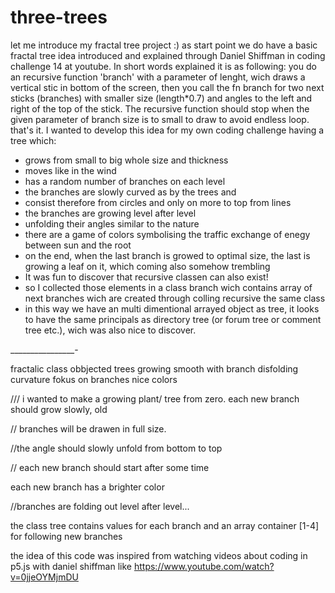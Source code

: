 # three-trees

let me introduce my fractal tree project :)
as start point we do have a basic fractal tree idea introduced and explained through Daniel Shiffman in coding challenge 14 at youtube. In short words explained it is as following:
you do an recursive function 'branch' with a parameter of lenght, wich draws a vertical stic in bottom of the screen, then you call the fn branch for two next sticks (branches) with smaller size (length*0.7) and angles to the left and right of the top of the stick. The recursive function should stop when the given parameter of branch size is to small to draw to avoid endless loop.
that's it.
I wanted to develop this idea for my own coding challenge having a tree which:
- grows from small to big whole size and thickness
- moves like in the wind
- has a random number of branches on each level
- the branches are slowly curved as by the trees and
- consist therefore from circles and only on more to top from lines
- the branches are growing level after level
- unfolding their angles similar to the nature
- there are a game of colors symbolising the traffic exchange of enegy between sun and the root
- on the end, when the last branch is growed to optimal size, the last is growing a leaf on it, which coming also somehow trembling
- It was fun to discover that recursive classen can also exist!
- so I collected those elements in a class branch wich contains array of next branches wich are created through colling recursive the same class
- in this way we have an multi dimentional arrayed object as tree, it looks to have the same principals as directory tree (or forum tree or comment tree etc.), wich was also nice to discover.

________________-



fractalic class obbjected trees growing smooth with branch disfolding curvature fokus on branches nice colors

///  i wanted to make a growing plant/ tree from zero. each new branch should grow slowly, old

// branches will be drawen in full size. 

//the angle should slowly unfold from bottom to top

// each new branch should start after some time

each new branch has a brighter color

//branches are folding out level after level...


the class tree contains values for each branch and an array container [1-4] for following new branches

the idea of this code was inspired from watching videos about coding in p5.js with daniel shiffman
like https://www.youtube.com/watch?v=0jjeOYMjmDU
